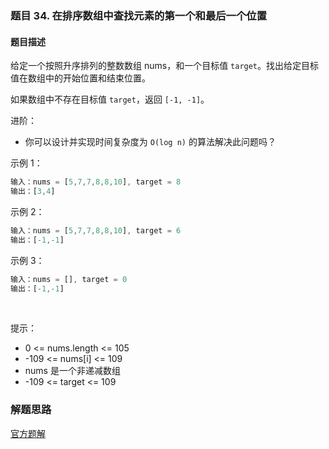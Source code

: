 ### 题目 34. 在排序数组中查找元素的第一个和最后一个位置
#### 题目描述
给定一个按照升序排列的整数数组 nums，和一个目标值 `target`。找出给定目标值在数组中的开始位置和结束位置。

如果数组中不存在目标值 `target`，返回 `[-1, -1]`。

进阶：

- 你可以设计并实现时间复杂度为 `O(log n)` 的算法解决此问题吗？
 

示例 1：

```js
输入：nums = [5,7,7,8,8,10], target = 8
输出：[3,4]
```
示例 2：

```js
输入：nums = [5,7,7,8,8,10], target = 6
输出：[-1,-1]
```
示例 3：

```js
输入：nums = [], target = 0
输出：[-1,-1]
```
 

提示：

- 0 <= nums.length <= 105
- -109 <= nums[i] <= 109
- nums 是一个非递减数组
- -109 <= target <= 109


### 解题思路
[官方题解](https://leetcode.cn/problems/find-first-and-last-position-of-element-in-sorted-array/solution/zai-pai-xu-shu-zu-zhong-cha-zhao-yuan-su-de-di-3-4/)